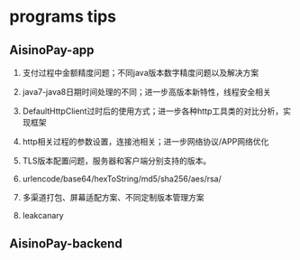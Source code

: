 # programs tips

## AisinoPay-app

1. 支付过程中金额精度问题；不同java版本数字精度问题以及解决方案

2. java7-java8日期时间处理的不同；进一步高版本新特性，线程安全相关

3. DefaultHttpClient过时后的使用方式；进一步各种http工具类的对比分析，实现框架

4. http相关过程的参数设置，连接池相关；进一步网络协议/APP网络优化

5. TLS版本配置问题，服务器和客户端分别支持的版本。

6. urlencode/base64/hexToString/md5/sha256/aes/rsa/

7. 多渠道打包、屏幕适配方案、不同定制版本管理方案

8. leakcanary

## AisinoPay-backend
